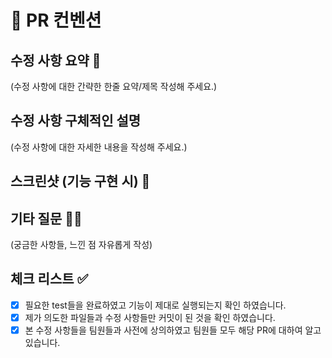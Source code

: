 # 📘 PR 컨벤션 

## 수정 사항 요약 📍
(수정 사항에 대한 간략한 한줄 요약/제목 작성해 주세요.)

## 수정 사항 구체적인 설명
(수정 사항에 대한 자세한 내용을 작성해 주세요.)

## 스크린샷 (기능 구현 시) 📸

## 기타 질문 🙋🏻
(궁금한 사항들, 느낀 점 자유롭게 작성)

## 체크 리스트 ✅
- [x] 필요한 test들을 완료하였고 기능이 제대로 실행되는지 확인 하였습니다.
- [x] 제가 의도한 파일들과 수정 사항들만 커밋이 된 것을 확인 하였습니다.
- [x] 본 수정 사항들을 팀원들과 사전에 상의하였고 팀원들 모두 해당 PR에 대하여 알고 있습니다.